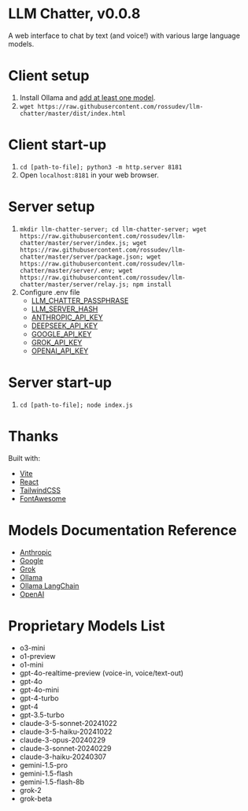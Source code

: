 # LLM Chatter, v0.0.8

A web interface to chat by text (and voice!) with various large language models.

# Client setup

1. Install Ollama and [add at least one model](https://www.ollama.ai/library).
2. `wget https://raw.githubusercontent.com/rossudev/llm-chatter/master/dist/index.html`

# Client start-up

1. `cd [path-to-file]; python3 -m http.server 8181`
2. Open `localhost:8181` in your web browser.

# Server setup

1. `mkdir llm-chatter-server; cd llm-chatter-server; wget https://raw.githubusercontent.com/rossudev/llm-chatter/master/server/index.js; wget https://raw.githubusercontent.com/rossudev/llm-chatter/master/server/package.json; wget https://raw.githubusercontent.com/rossudev/llm-chatter/master/server/.env; wget https://raw.githubusercontent.com/rossudev/llm-chatter/master/server/relay.js; npm install`
2. Configure .env file
   - [LLM_CHATTER_PASSPHRASE](https://bcrypt.online/)
   - [LLM_SERVER_HASH](https://duckduckgo.com/?q=generate+password+32+characters)
   - [ANTHROPIC_API_KEY](https://www.anthropic.com/api)
   - [DEEPSEEK_API_KEY](https://platform.deepseek.com/api_keys)
   - [GOOGLE_API_KEY](https://ai.google.dev/gemini-api/docs/billing)
   - [GROK_API_KEY](https://console.x.ai/)
   - [OPENAI_API_KEY](https://platform.openai.com/account/billing)

# Server start-up

1. `cd [path-to-file]; node index.js`

# Thanks

Built with: 

- [Vite](https://vitejs.dev/)
- [React](https://react.dev/)
- [TailwindCSS](https://tailwindcss.com/)
- [FontAwesome](https://fontawesome.com/)

# Models Documentation Reference
- [Anthropic](https://docs.anthropic.com/)
- [Google](https://ai.google.dev/gemini-api/docs)
- [Grok](https://docs.x.ai/docs)
- [Ollama](https://github.com/jmorganca/ollama/blob/main/docs/api.md)
- [Ollama LangChain](https://js.langchain.com/docs/integrations/llms/ollama/)
- [OpenAI](https://platform.openai.com/docs/overview)

# Proprietary Models List
- o3-mini
- o1-preview
- o1-mini
- gpt-4o-realtime-preview (voice-in, voice/text-out)
- gpt-4o
- gpt-4o-mini
- gpt-4-turbo
- gpt-4
- gpt-3.5-turbo
- claude-3-5-sonnet-20241022
- claude-3-5-haiku-20241022
- claude-3-opus-20240229
- claude-3-sonnet-20240229
- claude-3-haiku-20240307
- gemini-1.5-pro
- gemini-1.5-flash
- gemini-1.5-flash-8b
- grok-2
- grok-beta